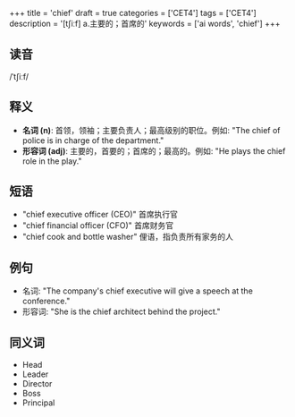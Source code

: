 +++
title = 'chief'
draft = true
categories = ['CET4']
tags = ['CET4']
description = '[t∫iːf] a.主要的；首席的'
keywords = ['ai words', 'chief']
+++

## 读音
/ˈtʃiːf/

## 释义
- **名词 (n)**: 首领，领袖；主要负责人；最高级别的职位。例如: "The chief of police is in charge of the department." 
- **形容词 (adj)**: 主要的，首要的；首席的；最高的。例如: "He plays the chief role in the play."

## 短语
- "chief executive officer (CEO)" 首席执行官
- "chief financial officer (CFO)" 首席财务官
- "chief cook and bottle washer" 俚语，指负责所有家务的人

## 例句
- 名词: "The company's chief executive will give a speech at the conference."
- 形容词: "She is the chief architect behind the project."

## 同义词
- Head
- Leader
- Director
- Boss
- Principal
